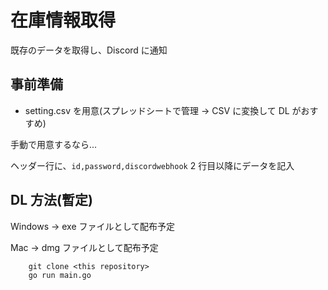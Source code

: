 # 在庫情報取得

既存のデータを取得し、Discord に通知

## 事前準備

- setting.csv を用意(スプレッドシートで管理 -> CSV に変換して DL がおすすめ)

手動で用意するなら...

ヘッダー行に、`id,password,discordwebhook`
2 行目以降にデータを記入

## DL 方法(暫定)

Windows -> exe ファイルとして配布予定

Mac -> dmg ファイルとして配布予定

```shell
    git clone <this repository>
    go run main.go
```
